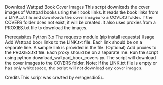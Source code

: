 Download Wattpad Book Cover Images
This script downloads the cover images of Wattpad books using their book links. It reads the book links from a LINK.txt file and downloads the cover images to a COVERS folder. If the COVERS folder does not exist, it will be created. It also uses proxies from a PROXIES.txt file to download the images.

Prerequisites
Python 3.x
The requests module (pip install requests)
Usage
Add Wattpad book links to the LINK.txt file. Each link should be on a separate line. A sample link is provided in the file.
(Optional) Add proxies to the PROXIES.txt file. Each proxy should be on a separate line.
Run the script using python download_wattpad_book_covers.py. The script will download the cover images to the COVERS folder.
Note: If the LINK.txt file is empty or has only whitespace, the script will not download any cover images.

Credits
This script was created by erengesdio54.
